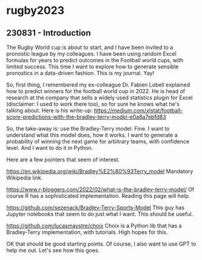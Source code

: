 # rugby2023


## 230831 - Introduction

The Rugby World cup is about to start, and I have been invited to a pronostic league by my colleagues.
I have been using random Excel formulas for years to predict outcomes in the Football world cups, with limited success.
This time I want to explore how to generate sensible pronostics in a data-driven fashion. This is my journal. Yay!

So, first thing, I remembered my ex-colleague Dr. Fabien Lobell explained how to predict winners for the football world cup in 2022.
He is head of research at the company that sells a widely used statistics plugin for Excel (disclaimer: I used to work there too), so for sure he knows what he's talking about. Here is his write-up: https://medium.com/xlstat/football-score-predictions-with-the-bradley-terry-model-e0a8a7ebfd83

So, the take-away is: use the Bradley-Terry model. Fine. I want to understand what this model does, how it works. I want to generate a probability of winning the next game for arbitrary teams, with confidence level. And I want to do it in Python.

Here are a few pointers that seem of interest.

https://en.wikipedia.org/wiki/Bradley%E2%80%93Terry_model
Mandatory Wikipedia link.

https://www.r-bloggers.com/2022/02/what-is-the-bradley-terry-model/
Of course R has a sophisticated implementation. Reading this page will help.

https://github.com/sezenack/Bradley-Terry-Sports-Model
This guy has Jupyter notebooks that seem to do just what I want. This should be useful.

https://github.com/lucasmaystre/choix
Choix is a Python lib that has a Bradley-Terry implementation, with tutorials. High hopes for this.

OK that should be good starting points. Of course, I also want to use GPT to help me out. Let's see how this goes.
